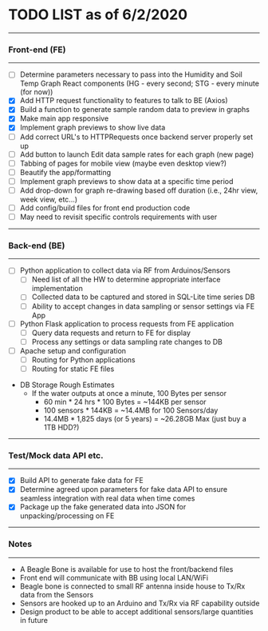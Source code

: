 # TODO LIST as of 6/2/2020
---------------------------------------------------------------------
### Front-end (FE)
---------------------------------------------------------------------
- [ ] Determine parameters necessary to pass into the Humidity and Soil Temp Graph React components (HG - every second; STG - every minute (for now))
- [x] Add HTTP request functionality to features to talk to BE (Axios)
- [x] Build a function to generate sample random data to preview in graphs
- [x] Make main app responsive
- [x] Implement graph previews to show live data
- [ ] Add correct URL's to HTTPRequests once backend server properly set up
- [ ] Add button to launch Edit data sample rates for each graph (new page)
- [ ] Tabbing of pages for mobile view (maybe even desktop view?)
- [ ] Beautify the app/formatting
- [ ] Implement graph previews to show data at a specific time period
- [ ] Add drop-down for graph re-drawing based off duration (i.e., 24hr view, week view, etc...)
- [ ] Add config/build files for front end production code
- [ ] May need to revisit specific controls requirements with user

---------------------------------------------------------------------
### Back-end (BE)
---------------------------------------------------------------------
- [ ] Python application to collect data via RF from Arduinos/Sensors
  - [ ] Need list of all the HW to determine appropriate interface implementation
  - [ ] Collected data to be captured and stored in SQL-Lite time series DB
  - [ ] Ability to accept changes in data sampling or sensor settings via FE App
- [ ] Python Flask application to process requests from FE application
  - [ ] Query data requests and return to FE for display
  - [ ] Process any settings or data sampling rate changes to DB
- [ ] Apache setup and configuration
    - [ ] Routing for Python applications
    - [ ] Routing for static FE files
- DB Storage Rough Estimates
  - If the water outputs at once a minute, 100 Bytes per sensor
    - 60 min * 24 hrs * 100 Bytes = ~144KB per sensor
    - 100 sensors * 144KB = ~14.4MB for 100 Sensors/day
    - 14.4MB * 1,825 days (or 5 years) = ~26.28GB Max (just buy a 1TB HDD?)

---------------------------------------------------------------------
### Test/Mock data API etc.
---------------------------------------------------------------------
- [x] Build API to generate fake data for FE
- [x] Determine agreed upon parameters for fake data API to ensure seamless integration with real data when time comes
- [x] Package up the fake generated data into JSON for unpacking/processing on FE

---------------------------------------------------------------------
### Notes
---------------------------------------------------------------------
- A Beagle Bone is available for use to host the front/backend files
- Front end will communicate with BB using local LAN/WiFi
- Beagle bone is connected to small RF antenna inside house to Tx/Rx data from the Sensors
- Sensors are hooked up to an Arduino and Tx/Rx via RF capability outside
- Design product to be able to accept additional sensors/large quantities in future
